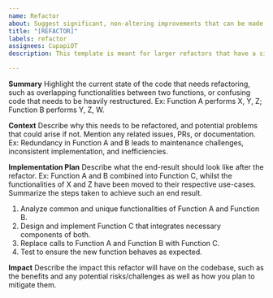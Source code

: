 ```yaml
---
name: Refactor
about: Suggest significant, non-altering improvements that can be made.
title: "[REFACTOR]"
labels: refactor
assignees: CupapiOT
description: This template is meant for larger refactors that have a significant effect on the codebase. For minor refactors or tweaks, issues may not be necessary.

---
```


**Summary**
Highlight the current state of the code that needs refactoring, such as overlapping functionalities between two functions, or confusing code that needs to be heavily restructured. Ex: Function A performs X, Y, Z; Function B performs Y, Z, W.

**Context**
Describe why this needs to be refactored, and potential problems that could arise if not. Mention any related issues, PRs, or documentation. Ex: Redundancy in Function A and B leads to maintenance challenges, inconsistent implementation, and inefficiencies.

**Implementation Plan**
Describe what the end-result should look like after the refactor. Ex: Function A and B combined into Function C, whilst the functionalities of X and Z have been moved to their respective use-cases.
Summarize the steps taken to achieve such an end result.
1. Analyze common and unique functionalities of Function A and Function B.
2. Design and implement Function C that integrates necessary components of both.
3. Replace calls to Function A and Function B with Function C.
4. Test to ensure the new function behaves as expected.

**Impact**
Describe the impact this refactor will have on the codebase, such as the benefits and any potential risks/challenges as well as how you plan to mitigate them.
